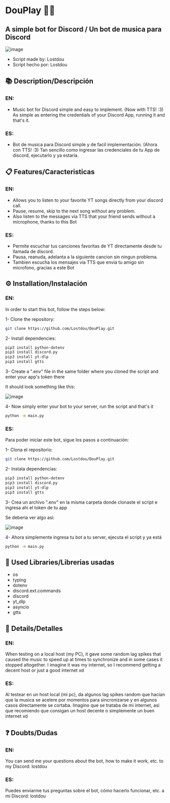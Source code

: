 # DouPlay 🤖🎶
## A simple bot for Discord / Un bot de musica para Discord
![image](https://github.com/user-attachments/assets/4a2c80c7-e3f1-4ec3-b9cd-a881dd149ff6)


- Script made by: Lostdou
- Script hecho por: Lostdou

## 📚 Description/Descripción

### EN:
- Music bot for Discord simple and easy to implement. (Now with TTS! :3)
As simple as entering the credentials of your Discord App, running it and that's it.

### ES:
- Bot de musica para Discord simple y de facil implementación. (Ahora con TTS! :3)
Tan sencillo como ingresar las credenciales de tu App de discord, ejecutarlo y ya estaría.

## 📋 Features/Caracteristicas

### EN:
- Allows you to listen to your favorite YT songs directly from your discord call.
- Pause, resume, skip to the next song without any problem.
- Also listen to the messages via TTS that your friend sends without a microphone, thanks to this Bot

### ES:
- Permite escuchar tus canciones favoritas de YT directamente desde tu llamada de discord.
- Pausa, reanuda, adelanta a la siguiente cancion sin ningun problema.
- Tambien escucha los mensajes via TTS que envia tu amigo sin microfono, gracias a este Bot

## ⚙️ Installation/Instalación
### EN:
In order to start this bot, follow the steps below:

1- Clone the repository:
```bash
git clone https://github.com/Lostdou/DouPlay.git
```

2- Install dependencies:
```bash
pip3 install python-dotenv
pip3 install discord.py
pip3 install yt-dlp
pip3 install gtts
```
3- Create a ".env" file in the same folder where you cloned the script and enter your app's token there

It should look something like this:

![image](https://github.com/user-attachments/assets/289d1183-15c4-487d-92b9-248bbd1597c8)

4- Now simply enter your bot to your server, run the script and that's it
```bash
python -m main.py
```

### ES:
Para poder iniciar este bot, sigue los pasos a continuación:

1-  Clona el repositorio:
```bash
git clone https://github.com/Lostdou/DouPlay.git
```

2- Instala dependencias:
```bash
pip3 install python-dotenv
pip3 install discord.py
pip3 install yt-dlp
pip3 install gtts
```
3- Crea un archivo ".env" en la misma carpeta donde clonaste el script e ingresa ahi el token de tu app

Se deberia ver algo asi:

![image](https://github.com/user-attachments/assets/d764504b-3906-4e00-999d-4ee2accb1b82)

4- Ahora simplemente ingresa tu bot a tu server, ejecuta el script y ya está
```bash
python -m main.py
```

## 🤖 Used Libraries/Librerias usadas

- os
- typing
- dotenv
- discord.ext.commands
- discord
- yt_dlp
- asyncio
- gtts

## 📝 Details/Detalles
### EN:
When testing on a local host (my PC), it gave some random lag spikes that caused the music to speed up at times to synchronize and in some cases it stopped altogether.
I imagine it was my internet, so I recommend getting a decent host or just a good internet xd

### ES:
Al testear en un host local (mi pc), da algunos lag spikes random que hacian que la musica se acelere por momentos para sincronizarse y en algunos casos directamente se cortaba.
Imagino que se trataba de mi internet, asi que recomiendo que consigan un host decente o simplemente un buen internet xd

## ❓ Doubts/Dudas

### EN:
You can send me your questions about the bot, how to make it work, etc. to my Discord: lostdou

### ES:
Puedes enviarme tus preguntas sobre el bot, cómo hacerlo funcionar, etc. a mi Discord: lostdou
